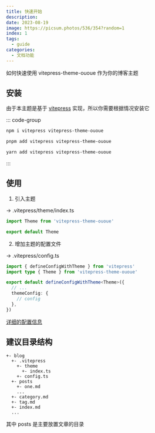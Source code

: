 ```yaml
---
title: 快速开始
description:
date: 2023-08-19
image: https://picsum.photos/536/354?random=1
index: 1
tags:
  - guide
categories:
  - 文档功能
---
```


如何快速使用 vitepress-theme-ououe 作为你的博客主题

<!-- more -->

## 安装

由于本主题是基于 [vitepress](https://vitepress.dev/) 实现，所以你需要根据情况安装它

::: code-group

```sh [npm]
npm i vitepress vitepress-theme-ououe
```

```sh [pnpm]
pnpm add vitepress vitepress-theme-ououe
```

```sh [yarn]
yarn add vitepress vitepress-theme-ououe
```

:::

## 使用

1. 引入主题

-> .vitepress/theme/index.ts

```ts
import Theme from 'vitepress-theme-ououe'

export default Theme
```

2. 增加主题的配置文件

-> .vitepress/config.ts

```ts
import { defineConfigWithTheme } from 'vitepress'
import type { Theme } from 'vitepress-theme-ououe'

export default defineConfigWithTheme<Theme>({
  // ...
  themeConfig: {
    // config
  },
})
```

[详细的配置信息](./config.md)

## 建议目录结构

```
+- blog
  +- .vitepress
    +- theme
      +- index.ts
    +- config.ts
  +- posts
    +- one.md
    ...
  +- category.md
  +- tag.md
  +- index.md
  ...
```

其中 posts 是主要放置文章的目录
